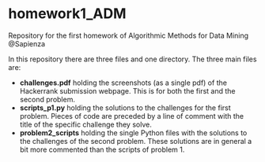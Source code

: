 # homework1_ADM
Repository for the first homework of Algorithmic Methods for Data Mining @Sapienza


In this repository there are three files and one directory. The three main files are:
- __challenges.pdf__ holding the screenshots (as a single pdf) of the Hackerrank submission webpage. This is for both the first and the second problem. 
- __scripts_p1.py__ holding the solutions to the challenges for the first problem. Pieces of code are preceded by a line of comment with the title of the specific challenge they solve. 
- __problem2_scripts__ holding the single Python files with the solutions to the challenges of the second problem. These solutions are in general a bit more commented than the scripts of problem 1.

